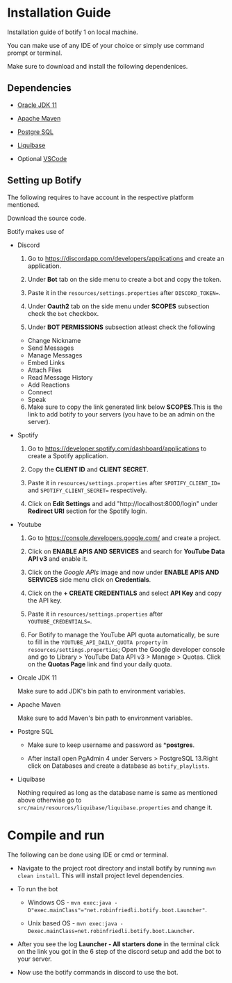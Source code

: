 # Installation Guide
Installation guide of botify 1 on local machine.

You can make use of any IDE of your choice or simply use command prompt or terminal.


Make sure to download and install the following dependenices.

## Dependencies
- [Oracle JDK 11](https://www.oracle.com/in/java/technologies/javase-jdk11-downloads.html)

- [Apache Maven](https://maven.apache.org/download.cgi)

- [Postgre SQL](https://www.postgresql.org/download/)

- [Liquibase](https://www.liquibase.org/download)

- Optional [VSCode](https://code.visualstudio.com/download)

## Setting up Botify
The following requires to have account in the respective platform mentioned.

Download the source code.

Botify makes use of 
- Discord

  1. Go to https://discordapp.com/developers/applications and create an application.
  
  2. Under **Bot** tab on the side menu to create a bot and copy the token.

  3. Paste it in the `resources/settings.properties` after `DISCORD_TOKEN=`.

  4. Under **Oauth2** tab on the side menu under **SCOPES** subsection check the `bot` checkbox.

  5. Under **BOT PERMISSIONS** subsection atleast check the following
  - Change Nickname
  - Send Messages
  - Manage Messages
  - Embed Links
  - Attach Files
  - Read Message History
  - Add Reactions
  - Connect
  - Speak

  6. Make sure to copy the link generated link below **SCOPES**.This is the link to add botify to your servers (you have to be an admin on the server).

- Spotify 
    1. Go to https://developer.spotify.com/dashboard/applications to create a Spotify application.

    2. Copy the **CLIENT ID** and **CLIENT SECRET**.

    3. Paste it in `resources/settings.properties` after `SPOTIFY_CLIENT_ID=` and `SPOTIFY_CLIENT_SECRET=` respectively.

    4. Click on **Edit Settings** and add "http://localhost:8000/login" under **Redirect URI**  section for the Spotify login.

- Youtube

    1. Go to https://console.developers.google.com/ and create a project.

    2. Click on **ENABLE APIS AND SERVICES** and search for **YouTube Data API v3** and enable it.

    3. Click on the *Google APIs* image and now under **ENABLE APIS AND SERVICES** side menu click on **Credentials**.
    
    4. Click on the **+ CREATE CREDENTIALS** and select **API Key** and copy the API key.

    5. Paste it in `resources/settings.properties` after `YOUTUBE_CREDENTIALS=`.

    6. For Botify to manage the YouTube API quota automatically, be sure to fill in the `YOUTUBE_API_DAILY_QUOTA property` in `resources/settings.properties`;
    Open the Google developer console and go to Library > YouTube Data API v3 > Manage > Quotas. Click on the **Quotas Page** link and find your daily quota.

- Orcale JDK 11

    Make sure to add JDK's bin path to environment variables.

- Apache Maven

    Make sure to add Maven's bin path to environment variables.

- Postgre SQL

    - Make sure to keep username and password as ***postgres**.
    
    - After install open PgAdmin 4 under Servers > PostgreSQL 13.Right click on Databases and create a database as `botify_playlists`.

- Liquibase 

    Nothing required as long as the database name is same as mentioned above otherwise go to `src/main/resources/liquibase/liquibase.properties` and change it.


# Compile and run
The following can be done using IDE or cmd or terminal.

- Navigate to the project root directory and install botify by running `mvn clean install`. This will install project level dependencies.

- To run the bot 
  - Windows OS -  `mvn exec:java -D"exec.mainClass"="net.robinfriedli.botify.boot.Launcher"`.

  - Unix based OS - `mvn exec:java -Dexec.mainClass=net.robinfriedli.botify.boot.Launcher`.

- After you see the log **Launcher - All starters done** in the terminal click on the link you got in the 6 step of the discord setup and add the bot to your server.

- Now use the botify commands in discord to use the bot.